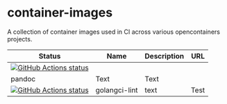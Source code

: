 # container-images

A collection of container images used in CI across various
opencontainers projects.

| Status     | Name          | Description | URL  |
| ---------- | ------------- | ----------- | ---- |
| [![GitHub Actions status](https://github.com/bloodorangeio/container-images/workflows/pandoc/badge.svg)](https://github.com/bloodorangeio/container-images/actions?query=workflow%3Apandoc)
 | pandoc        | Text        | Text |
| [![GitHub Actions status](https://github.com/bloodorangeio/container-images/workflows/golangci-lint/badge.svg)](https://github.com/bloodorangeio/container-images/actions?query=workflow%3Agolangci-lint) | golangci-lint | text        | Test |

